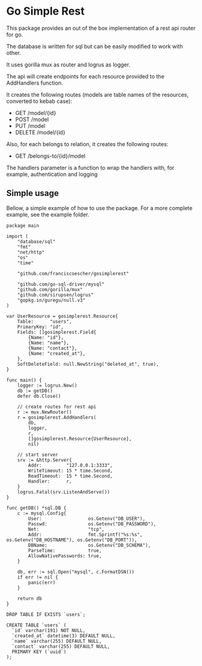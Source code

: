 # Go Simple Rest

This package provides an out of the box implementation of a rest api router for go.

The database is written for sql but can be easily modified to work with other.

It uses gorilla mux as router and logrus as logger.

The api will create endpoints for each resource provided to the AddHandlers function.

It creates the following routes (models are table names of the resources, converted to kebab case):
- GET /model/{id}
- POST /model
- PUT /model
- DELETE /model/{id}
  
Also, for each belongs to relation, it creates the following routes:
- GET /belongs-to/{id}/model
  
The handlers parameter is a function to wrap the handlers with, for example, authentication and logging

## Simple usage

Bellow, a simple example of how to use the package. For a more complete example, see the example folder.

```
package main

import (
	"database/sql"
	"fmt"
	"net/http"
	"os"
	"time"

	"github.com/franciscoescher/gosimplerest"

	"github.com/go-sql-driver/mysql"
	"github.com/gorilla/mux"
	"github.com/sirupsen/logrus"
	"gopkg.in/guregu/null.v3"
)

var UserResource = gosimplerest.Resource{
	Table:      "users",
	PrimaryKey: "id",
	Fields: []gosimplerest.Field{
		{Name: "id"},
		{Name: "name"},
		{Name: "contact"},
		{Name: "created_at"},
	},
	SoftDeleteField: null.NewString("deleted_at", true),
}

func main() {
	logger := logrus.New()
	db := getDB()
	defer db.Close()

	// create routes for rest api
	r := mux.NewRouter()
	r = gosimplerest.AddHandlers(
		db,
		logger,
		r,
		[]gosimplerest.Resource{UserResource},
		nil)

	// start server
	srv := &http.Server{
		Addr:         "127.0.0.1:3333",
		WriteTimeout: 15 * time.Second,
		ReadTimeout:  15 * time.Second,
		Handler:      r,
	}
	logrus.Fatal(srv.ListenAndServe())
}

func getDB() *sql.DB {
	c := mysql.Config{
		User:                 os.Getenv("DB_USER"),
		Passwd:               os.Getenv("DB_PASSWORD"),
		Net:                  "tcp",
		Addr:                 fmt.Sprintf("%s:%s", os.Getenv("DB_HOSTNAME"), os.Getenv("DB_PORT")),
		DBName:               os.Getenv("DB_SCHEMA"),
		ParseTime:            true,
		AllowNativePasswords: true,
	}

	db, err := sql.Open("mysql", c.FormatDSN())
	if err != nil {
		panic(err)
	}

	return db
}
```

```
DROP TABLE IF EXISTS `users`;

CREATE TABLE `users` (
  `id` varchar(191) NOT NULL,
  `created_at` datetime(3) DEFAULT NULL,
  `name` varchar(255) DEFAULT NULL,
  `contact` varchar(255) DEFAULT NULL,
  PRIMARY KEY (`uuid`)
);
```